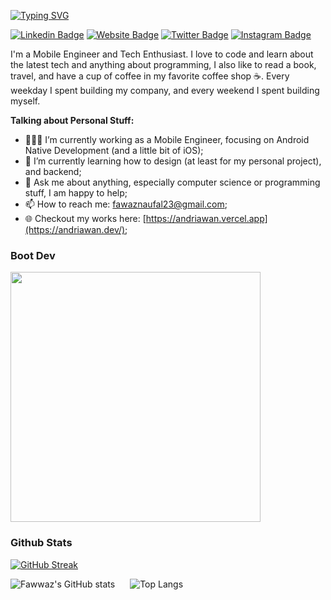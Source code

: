 [![Typing SVG](https://readme-typing-svg.demolab.com?font=Rethink+Sans&weight=500&size=24&letterSpacing=&duration=4000&pause=1000&color=70A5FD&repeat=false&width=435&lines=Hello+There!+My+Name+is+Fawwaz+%F0%9F%91%8B)](https://git.io/typing-svg)

[![Linkedin Badge](https://img.shields.io/badge/-LinkedIn-0e76a8?style=flat-square&logo=Linkedin&logoColor=white)](https://linkedin.com/in/naufal-fawwaz-andriawan)
[![Website Badge](https://img.shields.io/badge/Website-3b5998?style=flat-square&logo=google-chrome&logoColor=white)](https://andriawan.dev)
[![Twitter Badge](https://img.shields.io/badge/-Twitter-00acee?style=flat-square&logo=Twitter&logoColor=white)](https://twitter.com/fawaznaufal23)
[![Instagram Badge](https://img.shields.io/badge/-Instagram-e4405f?style=flat-square&logo=Instagram&logoColor=white)](https://instagram.com/andriawan245/)

I'm a Mobile Engineer and Tech Enthusiast. I love to code and learn about the latest tech and anything about programming, I also like to read a book, travel, and have a cup of coffee in my favorite coffee shop ☕️. Every weekday I spent building my company, and every weekend I spent building myself.

**Talking about Personal Stuff:**

- 👨🏻‍💻 I’m currently working as a Mobile Engineer, focusing on Android Native Development (and a little bit of iOS);
- 🚀 I’m currently learning how to design (at least for my personal project), and backend;
- 💬 Ask me about anything, especially computer science or programming stuff, I am happy to help;
- 📫 How to reach me: [fawaznaufal23@gmail.com](mailto:fawaznaufal23@gmail.com);
- 🌐 Checkout my works here: [https://andriawan.vercel.app](https://andriawan.dev/);

### Boot Dev
<p align="left">
  <img src="https://api.boot.dev/v1/users/public/932453a6-4309-46ab-88a1-6be01ff3cc0e/thumbnail" style="width: 400px;" >
</p>

### Github Stats
[![GitHub Streak](https://streak-stats.demolab.com?user=andriawan24&theme=tokyonight)](https://git.io/streak-stats)

<div style="display: inline-flex; gap: 24px;">
  <img src="https://github-readme-stats.vercel.app/api?username=andriawan24&show_icons=true&theme=tokyonight" alt="Fawwaz's GitHub stats" />
  <img src="https://github-readme-stats.vercel.app/api/top-langs/?username=andriawan24&layout=compact&show_icons=true&theme=tokyonight" alt="Top Langs" />
</div>
